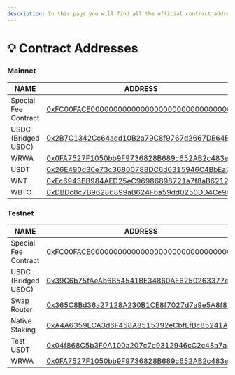 ```yaml
---
description: In this page you will find all the official contract addresses on Asset Chain.
---
```


# 💡 Contract Addresses

### Mainnet

<table><thead><tr><th width="264">NAME</th><th>ADDRESS</th></tr></thead><tbody><tr><td>Special Fee Contract</td><td><a href="https://scan.assetchain.org/address/0xFC00FACE00000000000000000000000000000000">0xFC00FACE00000000000000000000000000000000</a></td></tr><tr><td>USDC (Bridged USDC)</td><td><a href="https://scan.assetchain.org/address/0x2B7C1342Cc64add10B2a79C8f9767d2667DE64B2">0x2B7C1342Cc64add10B2a79C8f9767d2667DE64B2</a></td></tr><tr><td>WRWA</td><td><a href="https://scan.assetchain.org/address/0x2584D40B5553E81Bb9deC0b6CD1a2E504AAB1709">0x0FA7527F1050bb9F9736828B689c652AB2c483ef</a></td></tr><tr><td>USDT</td><td><a href="https://scan.assetchain.org/address/0x26E490d30e73c36800788DC6d6315946C4BbEa24">0x26E490d30e73c36800788DC6d6315946C4BbEa24</a></td></tr><tr><td>WNT</td><td><a href="https://scan.assetchain.org/address/0xEc6943BB984AED25eC96986898721a7f8aB6212E">0xEc6943BB984AED25eC96986898721a7f8aB6212E</a></td></tr><tr><td>WBTC</td><td><a href="https://scan.assetchain.org/address/0xDBDc8c7B96286899aB624F6a59dd0250DD4Ce9bC">0xDBDc8c7B96286899aB624F6a59dd0250DD4Ce9bC</a></td></tr></tbody></table>

### Testnet

<table><thead><tr><th width="276">NAME</th><th>ADDRESS</th><th data-hidden></th></tr></thead><tbody><tr><td>Special Fee Contract</td><td><a href="https://scan-testnet.assetchain.org/address/0xFC00FACE00000000000000000000000000000000">0xFC00FACE00000000000000000000000000000000</a></td><td></td></tr><tr><td>USDC (Bridged USDC)</td><td><a href="https://scan-testnet.assetchain.org/address/0x39C6b75fAeAb6B54541BE34860AE6250263377e9">0x39C6b75fAeAb6B54541BE34860AE6250263377e9</a></td><td></td></tr><tr><td>Swap Router </td><td><a href="https://scan-testnet.assetchain.org/address/0x365C8Bd36a27128A230B1CE8f7027d7a9e5A8f82">0x365C8Bd36a27128A230B1CE8f7027d7a9e5A8f82</a></td><td></td></tr><tr><td>Native Staking </td><td><a href="https://scan-testnet.assetchain.org/address/0xA4A6359ECA3d6F458A8515392eCbfEfBc85241Aa">0xA4A6359ECA3d6F458A8515392eCbfEfBc85241Aa</a></td><td></td></tr><tr><td>Test USDT</td><td><a href="https://scan-testnet.assetchain.org/token/0x04f868C5b3F0A100a207c7e9312946cC2c48a7a3">0x04f868C5b3F0A100a207c7e9312946cC2c48a7a3</a></td><td></td></tr><tr><td>WRWA</td><td><a href="https://scan-testnet.assetchain.org/address/0x0FA7527F1050bb9F9736828B689c652AB2c483ef">0x0FA7527F1050bb9F9736828B689c652AB2c483ef</a></td><td></td></tr></tbody></table>

